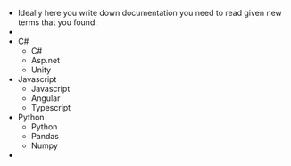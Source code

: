 - Ideally here you write down documentation you need to read given new terms that you found:
-
- C#
	- C#
	- Asp.net
	- Unity
- Javascript
	- Javascript
	- Angular
	- Typescript
- Python
	- Python
	- Pandas
	- Numpy
-